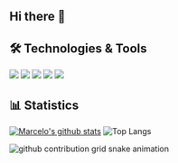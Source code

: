 ## Hi there 👋

## 🛠️ Technologies & Tools
![](https://img.shields.io/badge/Code-PHP-informational?style=flat&color=informational&logo=php)
![](https://img.shields.io/badge/Code-JavaScript-informational?style=flat&color=informational&logo=javascript)
![](https://img.shields.io/badge/Code-React-informational?style=flat&color=informational&logo=react)
![](https://img.shields.io/badge/Code-TypeScript-informational?style=flat&color=informational%logo=typescript)
![](https://img.shields.io/badge/Code-Node-informational?style=flat&color=informational&logo=node.js)


## 📊 Statistics
[![Marcelo's github stats](https://github-readme-stats.vercel.app/api?username=K0rosu&theme=dark&count_private=true)](https://github.com/anuraghazra/github-readme-stats)
![Top Langs](https://github-readme-stats.vercel.app/api/top-langs/?username=K0rosu&layout=compact&theme=transparent) 

<picture>
  <source media="(prefers-color-scheme: dark)" srcset="https://raw.githubusercontent.com/K0rosu/K0rosu/blob/output/github-contribution-grid-snake-dark.svg">
  <source media="(prefers-color-scheme: light)" srcset="https://raw.githubusercontent.com/K0rosu/K0rosu/blob/output/github-contribution-grid-snake.svg">
  <img alt="github contribution grid snake animation" src="https://raw.githubusercontent.com/K0rosu/K0rosu/blob/output/github-contribution-grid-snake.svg">
</picture>

<!--
**K0rosu/K0rosu** is a ✨ _special_ ✨ repository because its `README.md` (this file) appears on your GitHub profile.

Here are some ideas to get you started:

- 🔭 I’m currently working on ...
- 🌱 I’m currently learning ...
- 👯 I’m looking to collaborate on ...
- 🤔 I’m looking for help with ...
- 💬 Ask me about ...
- 📫 How to reach me: ...
- 😄 Pronouns: ...
- ⚡ Fun fact: ...
-->
